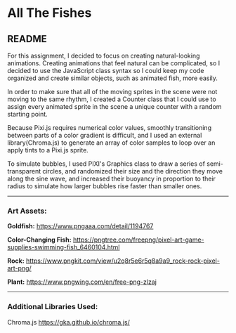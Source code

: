 # All The Fishes

## README

For this assignment, I decided to focus on creating natural-looking animations. Creating animations that feel natural can be complicated, so I decided to use the JavaScript class syntax so I could keep my code organized and create similar objects, such as animated fish, more easily.

In order to make sure that all of the moving sprites in the scene were not moving to the same rhythm, I created a Counter class that I could use to assign every animated sprite in the scene a unique counter with a random starting point.

Because Pixi.js requires numerical color values, smoothly transitioning between parts of a color gradient is difficult, and I used an external library(Chroma.js) to generate an array of color samples to loop over an apply tints to a Pixi.js sprite.

To simulate bubbles, I used PIXI's Graphics class to draw a series of semi-transparent circles, and randomized their size and the direction they move along the sine wave, and increased their buoyancy in proportion to their radius to simulate how larger bubbles rise faster than smaller ones.

---

### Art Assets:

**Goldfish:** https://www.pngaaa.com/detail/1194767

**Color-Changing Fish:** https://pngtree.com/freepng/pixel-art-game-supplies-swimming-fish_6460104.html

**Rock:** https://www.pngkit.com/view/u2q8r5e6r5q8a9a9_rock-rock-pixel-art-png/

**Plant:** https://www.pngwing.com/en/free-png-zlzaj

---

### Additional Libraries Used:

Chroma.js
https://gka.github.io/chroma.js/
